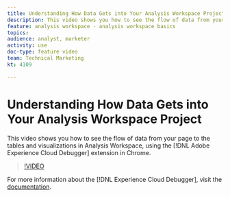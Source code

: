 ```yaml
---
title: Understanding How Data Gets into Your Analysis Workspace Project
description: This video shows you how to see the flow of data from your page to the tables and visualizations in Analysis Workspace, using the Adobe Experience Cloud Debugger extension in Chrome.
feature: analysis workspace - analysis workspace basics
topics: 
audience: analyst, marketer
activity: use
doc-type: feature video
team: Technical Marketing
kt: 4109

---
```


# Understanding How Data Gets into Your Analysis Workspace Project

This video shows you how to see the flow of data from your page to the tables and visualizations in Analysis Workspace, using the [!DNL Adobe Experience Cloud Debugger] extension in Chrome.

>[!VIDEO](https://video.tv.adobe.com/v/31072/?quality=12)

For more information about the [!DNL Experience Cloud Debugger], visit the [documentation](https://docs.adobe.com/content/help/en/debugger/using/experience-cloud-debugger.html).

